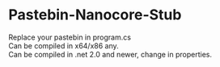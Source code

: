 # Pastebin-Nanocore-Stub
  
Replace your pastebin in program.cs  
Can be compiled in x64/x86 any.  
Can be compiled in .net 2.0 and newer, change in properties.  
  
